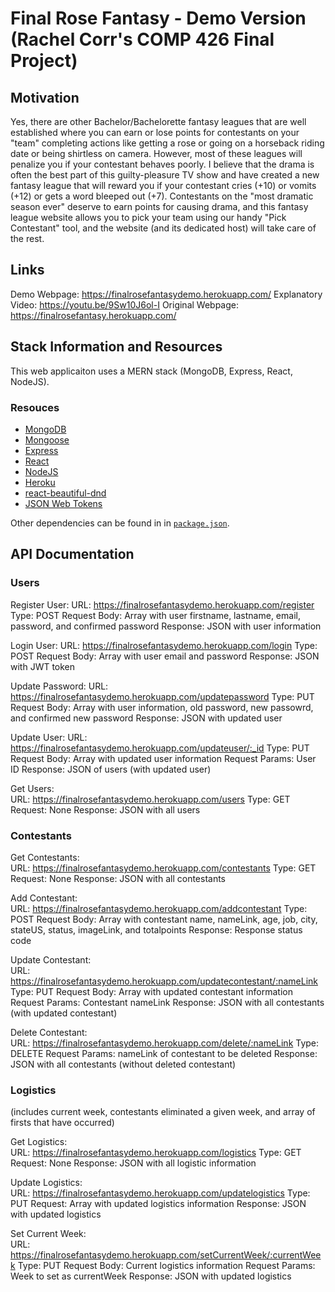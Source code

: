 # Final Rose Fantasy - Demo Version (Rachel Corr's COMP 426 Final Project)

## Motivation
Yes, there are other Bachelor/Bachelorette fantasy leagues that are well established where you can earn or lose points for contestants on your "team" completing actions like getting a rose or going on a horseback riding date or being shirtless on camera. However, most of these leagues will penalize you if your contestant behaves poorly. I believe that the drama is often the best part of this guilty-pleasure TV show and have created a new fantasy league that will reward you if your contestant cries (+10) or vomits (+12) or gets a word bleeped out (+7). Contestants on the "most dramatic season ever" deserve to earn points for causing drama, and this fantasy league website allows you to pick your team using our handy "Pick Contestant" tool, and the website (and its dedicated host) will take care of the rest.

## Links
  Demo Webpage: https://finalrosefantasydemo.herokuapp.com/
  Explanatory Video: https://youtu.be/9Sw10J6ol-I
  Original Webpage: https://finalrosefantasy.herokuapp.com/

## Stack Information and Resources
This web applicaiton uses a MERN stack (MongoDB, Express, React, NodeJS).

### Resouces
* [MongoDB](https://www.mongodb.com/)
* [Mongoose](https://www.mongoosejs.com/)
* [Express](https://github.com/expressjs/express)
* [React](https://github.com/facebook/react)
* [NodeJS](https://github.com/nodejs/node)
* [Heroku](https://www.heroku.com/)
* [react-beautiful-dnd](https://github.com/atlassian/react-beautiful-dnd)
* [JSON Web Tokens](https://jwt.io/)

Other dependencies can be found in in [`package.json`](package.json).

## API Documentation

### Users

Register User:
  URL: https://finalrosefantasydemo.herokuapp.com/register
  Type: POST
  Request Body: Array with user firstname, lastname, email, password, and confirmed password
  Response: JSON with user information
  
Login User:
  URL: https://finalrosefantasydemo.herokuapp.com/login
  Type: POST
  Request Body: Array with user email and password
  Response: JSON with JWT token

Update Password:
  URL: https://finalrosefantasydemo.herokuapp.com/updatepassword
  Type: PUT
  Request Body: Array with user information, old password, new passowrd, and confirmed new password
  Response: JSON with updated user
  
Update User:
  URL: https://finalrosefantasydemo.herokuapp.com/updateuser/:_id
  Type: PUT
  Request Body: Array with updated user information
  Request Params: User ID
  Response: JSON of users (with updated user)
  
Get Users:  
  URL: https://finalrosefantasydemo.herokuapp.com/users
  Type: GET
  Request: None
  Response: JSON with all users
  
### Contestants
  
Get Contestants:  
  URL: https://finalrosefantasydemo.herokuapp.com/contestants
  Type: GET
  Request: None
  Response: JSON with all contestants

Add Contestant:  
  URL: https://finalrosefantasydemo.herokuapp.com/addcontestant
  Type: POST
  Request Body: Array with contestant name, nameLink, age, job, city, stateUS, status, imageLink, and totalpoints
  Response: Response status code

Update Contestant:  
  URL: https://finalrosefantasydemo.herokuapp.com/updatecontestant/:nameLink
  Type: PUT
  Request Body: Array with updated contestant information
  Request Params: Contestant nameLink
  Response: JSON with all contestants (with updated contestant)
  
Delete Contestant:  
  URL: https://finalrosefantasydemo.herokuapp.com/delete/:nameLink
  Type: DELETE
  Request Params: nameLink of contestant to be deleted
  Response: JSON with all contestants (without deleted contestant)
  
### Logistics 
(includes current week, contestants eliminated a given week, and array of firsts that have occurred) 

Get Logistics:  
  URL: https://finalrosefantasydemo.herokuapp.com/logistics
  Type: GET
  Request: None
  Response: JSON with all logistic information

Update Logistics:  
  URL: https://finalrosefantasydemo.herokuapp.com/updatelogistics
  Type: PUT
  Request: Array with updated logistics information
  Response: JSON with updated logistics

Set Current Week:  
  URL: https://finalrosefantasydemo.herokuapp.com/setCurrentWeek/:currentWeek
  Type: PUT
  Request Body: Current logistics information
  Request Params: Week to set as currentWeek
  Response: JSON with updated logistics
  
